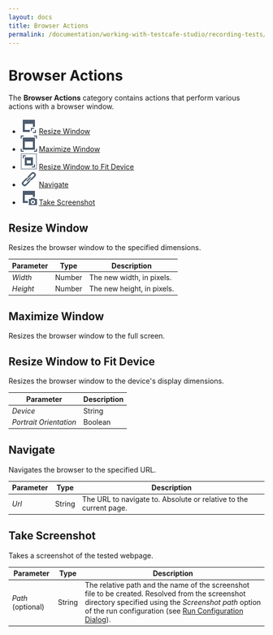 ```yaml
---
layout: docs
title: Browser Actions
permalink: /documentation/working-with-testcafe-studio/recording-tests/test-actions/browser-actions.html
---
```

# Browser Actions

The **Browser Actions** category contains actions that perform various actions with a browser window.

* ![Action icon](../../../../images/actions/action-resize-window-icon.svg) [Resize Window](#resize-window)
* ![Action icon](../../../../images/actions/action-maximize-window-icon.svg) [Maximize Window](#maximize-window)
* ![Action icon](../../../../images/actions/action-resize-window-to-fit-device-icon.svg) [Resize Window to Fit Device](#resize-window-to-fit-device)
* ![Action icon](../../../../images/actions/action-navigate-to-icon.svg) [Navigate](#navigate)
* ![Action icon](../../../../images/actions/action-take-screenshot-icon.svg) [Take Screenshot](#take-screenshot)

## Resize Window

Resizes the browser window to the specified dimensions.

Parameter | Type  | Description
--------- | ----- | -------------
*Width*  | Number | The new width, in pixels.
*Height* | Number | The new height, in pixels.

## Maximize Window

Resizes the browser window to the full screen.

## Resize Window to Fit Device

Resizes the browser window to the device's display dimensions.

Parameter | Description
--------- | -------------
*Device* | String | The name of the device. You can select it from the drop-down list.
*Portrait Orientation* | Boolean | Enables/disables the portrait screen orientation.

## Navigate

Navigates the browser to the specified URL.

Parameter | Type  | Description
--------- | ----- | -------------
*Url* | String | The URL to navigate to. Absolute or relative to the current page.

## Take Screenshot

Takes a screenshot of the tested webpage.

Parameter | Type  | Description
--------- | ----- | -------------
*Path* (optional) | String | The relative path and the name of the screenshot file to be created. Resolved from the screenshot directory specified using the *Screenshot path* option of the run configuration (see [Run Configuration Dialog](../../../user-interface/run-configurations-dialog.md)).
